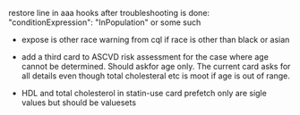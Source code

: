 restore line in aaa hooks after troubleshooting is done: "conditionExpression": "InPopulation" or some such

- expose is other race warning from cql if race is other than black or asian

- add a third card to ASCVD risk assessment for the case where age cannot be determined. Should askfor age only. The current card asks for all details even though total cholesteral etc is moot if age is out of range. 
- HDL and total cholesterol in statin-use card prefetch only are sigle values but should be valuesets
